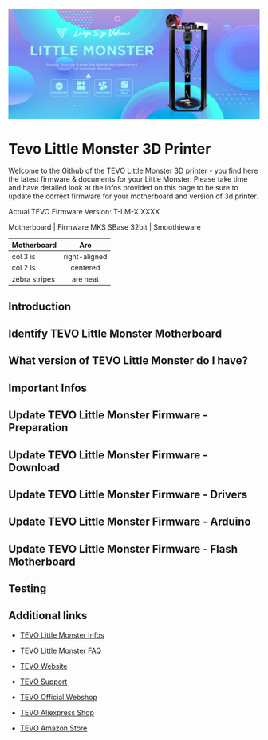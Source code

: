 ![tevo3d](img/tevo-3dprinter-little-monster-01.jpg)
# Tevo Little Monster 3D Printer

Welcome to the Github of the TEVO Little Monster 3D printer - you find here the latest firmware & documents for your Little Monster. Please take time and have detailed look at the infos provided on this page to be sure to update the correct firmware for your motherboard and version of 3d printer.

Actual TEVO Firmware Version: T-LM-X.XXXX

Motherboard | Firmware
MKS SBase 32bit | Smoothieware

| Motherboard   | Are           |
| ------------- |:-------------:|
| col 3 is      | right-aligned |
| col 2 is      | centered      |
| zebra stripes | are neat      |


## Introduction 


## Identify TEVO Little Monster Motherboard 


## What version of TEVO Little Monster do I have? 


## Important Infos


## Update TEVO Little Monster Firmware - Preparation


## Update TEVO Little Monster Firmware - Download


## Update TEVO Little Monster Firmware - Drivers


## Update TEVO Little Monster Firmware - Arduino


## Update TEVO Little Monster Firmware - Flash Motherboard


## Testing


## Additional links

- [TEVO Little Monster Infos](https://www.tevo.cn/products/3d-printers/tevo-little-monster/ "TEVO Little Monster Infos")
- [TEVO Little Monster FAQ](https://help.tevo.cn/faq-categories/tevo-little-monster/ "TEVO Little Monster FAQ")

- [TEVO Website](https://www.tevo.cn/ "Visit TEVO Website")
- [TEVO Support](https://help.tevo.cn/ "Visit TEVO Support Suite")

- [TEVO Official Webshop](https://tevo3dprinterstore.com "Visit TEVO Official Webshop")
- [TEVO Aliexpress Shop](https://tevo.aliexpress.com/store/2010004 "Visit TEVO Aliexpress Shop")
- [TEVO Amazon Store](https://www.amazon.com/stores/node/9447801011 " Visit TEVO Amazon Store")


